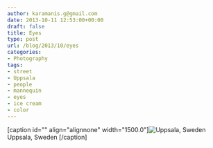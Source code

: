 ```yaml
---
author: karamanis.g@gmail.com
date: 2013-10-11 12:53:00+00:00
draft: false
title: Eyes
type: post
url: /blog/2013/10/eyes
categories:
- Photography
tags:
- street
- Uppsala
- people
- mannequin
- eyes
- ice cream
- color
---
```


[caption id="" align="alignnone" width="1500.0"]![ Uppsala, Sweden ](https://images.squarespace-cdn.com/content/v1/4f3f61bae4b063b909445965/1381495899659-ZYQ1Q3UIOKK6ILZN105Q/ke17ZwdGBToddI8pDm48kGRKL4JIl0FV9_gnSO4xknsUqsxRUqqbr1mOJYKfIPR7LoDQ9mXPOjoJoqy81S2I8N_N4V1vUb5AoIIIbLZhVYy7Mythp_T-mtop-vrsUOmeInPi9iDjx9w8K4ZfjXt2dr_4a0Jznzw0OCRTJVMM15xP37X5RQsGYt-cipN4dBgkpC969RuPXvt2ZwyzUXQf7Q/20130914-R0000661.jpg?format=original)
 Uppsala, Sweden [/caption]
